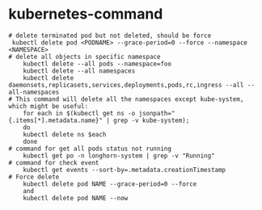 # kubernetes-command

    # delete terminated pod but not deleted, should be force
     kubectl delete pod <PODNAME> --grace-period=0 --force --namespace <NAMESPACE>
    # delete all objects in specific namespace
        kubectl delete --all pods --namespace=foo
        kubectl delete --all namespaces
        kubectl delete daemonsets,replicasets,services,deployments,pods,rc,ingress --all --all-namespaces
    # This command will delete all the namespaces except kube-system, which might be useful:
        for each in $(kubectl get ns -o jsonpath="{.items[*].metadata.name}" | grep -v kube-system);
        do
        kubectl delete ns $each
        done
    # command for get all pods status not running
        kubectl get po -n longhorn-system | grep -v "Running" 
    # command for check event
        kubectl get events --sort-by=.metadata.creationTimestamp
    # Force delete
        kubectl delete pod NAME --grace-period=0 --force
        and
        kubectl delete pod NAME --now


